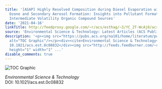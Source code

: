 ```yaml
---
title: '[ASAP] Highly Resolved Composition during Diesel Evaporation with Modeled
  Ozone and Secondary Aerosol Formation: Insights into Pollutant Formation from Evaporative
  Intermediate Volatility Organic Compound Sources'
date: '2021-04-16'
linkTitle: http://feedproxy.google.com/~r/acs/esthag/~3/YC_2T-WcAj0/acs.est.0c08832
source: 'Environmental Science & Technology: Latest Articles (ACS Publications)'
description: '<p><img src="https://pubs.acs.org/na101/home/literatum/publisher/achs/journals/content/esthag/0/esthag.ahead-of-print/acs.est.0c08832/20210416/images/medium/es0c08832_0005.gif"
  alt="TOC Graphic"/></p><div><cite>Environmental Science & Technology</cite></div><div>DOI:
  10.1021/acs.est.0c08832</div><img src="http://feeds.feedburner.com/~r/acs/esthag/~4/YC_2T-WcAj0"
  height="1" width="1" ...'
disable_comments: true
---
```

<p><img src="https://pubs.acs.org/na101/home/literatum/publisher/achs/journals/content/esthag/0/esthag.ahead-of-print/acs.est.0c08832/20210416/images/medium/es0c08832_0005.gif" alt="TOC Graphic"/></p><div><cite>Environmental Science & Technology</cite></div><div>DOI: 10.1021/acs.est.0c08832</div><img src="http://feeds.feedburner.com/~r/acs/esthag/~4/YC_2T-WcAj0" height="1" width="1" ...